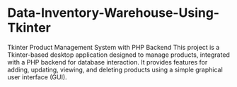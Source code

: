 # Data-Inventory-Warehouse-Using-Tkinter
Tkinter Product Management System with PHP Backend This project is a Tkinter-based desktop application designed to manage products, integrated with a PHP backend for database interaction. It provides features for adding, updating, viewing, and deleting products using a simple graphical user interface (GUI).
